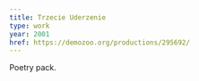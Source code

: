 ```yaml
---
title: Trzecie Uderzenie
type: work
year: 2001
href: https://demozoo.org/productions/295692/
---
```


Poetry pack.